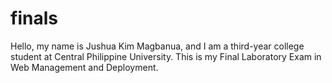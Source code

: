 # finals
 Hello, my name is Jushua Kim Magbanua, and I am a third-year college student at Central Philippine University. This is my Final Laboratory Exam in Web Management and Deployment.
